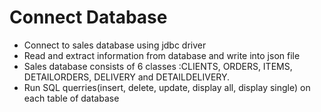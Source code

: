# Connect Database

- Connect to sales database using jdbc driver
- Read and extract information from database and write into json file
- Sales database consists of 6 classes :CLIENTS, ORDERS, ITEMS, DETAILORDERS, DELIVERY and DETAILDELIVERY.
- Run SQL querries(insert, delete, update, display all, display single) on each table of database 
